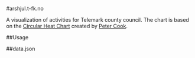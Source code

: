#arshjul.t-fk.no

A visualization of activities for Telemark county council.
The chart is based on the [Circular Heat Chart](https://github.com/prcweb/d3-circularheat) created by [Peter Cook](http://prcweb.co.uk).

##Usage


##data.json
